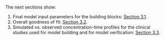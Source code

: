 The next sections show:

1. Final model input parameters for the building blocks: [Section 3.1](#3.1-Final-Input-Parameters).
2. Overall goodness of fit: [Section 3.2](#3.2-Diagnostics-Plots).
3. Simulated vs. observed concentration-time profiles for the clinical studies used for model building and for model verification: [Section 3.3](#3.3-Concentration-Time-Profiles).
